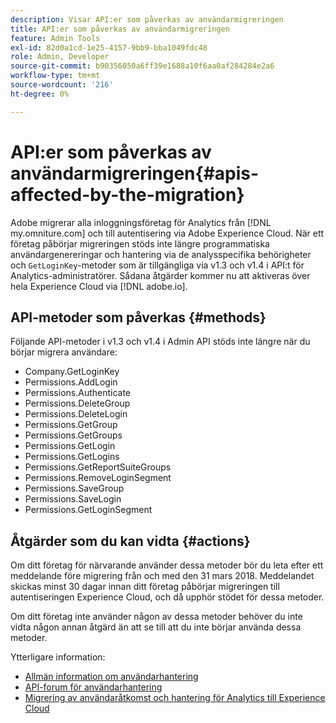 ```yaml
---
description: Visar API:er som påverkas av användarmigreringen
title: API:er som påverkas av användarmigreringen
feature: Admin Tools
exl-id: 82d0a1cd-1e25-4157-9bb9-bba1049fdc48
role: Admin, Developer
source-git-commit: b90356050a6ff39e1688a10f6aa0af284284e2a6
workflow-type: tm+mt
source-wordcount: '216'
ht-degree: 0%

---
```


# API:er som påverkas av användarmigreringen{#apis-affected-by-the-migration}

Adobe migrerar alla inloggningsföretag för Analytics från [!DNL my.omniture.com] och till autentisering via Adobe Experience Cloud. När ett företag påbörjar migreringen stöds inte längre programmatiska användargenereringar och hantering via de analysspecifika behörigheter och `GetLoginKey`-metoder som är tillgängliga via v1.3 och v1.4 i API:t för Analytics-administratörer. Sådana åtgärder kommer nu att aktiveras över hela Experience Cloud via [!DNL adobe.io].

## API-metoder som påverkas {#methods}

Följande API-metoder i v1.3 och v1.4 i Admin API stöds inte längre när du börjar migrera användare:

* Company.GetLoginKey
* Permissions.AddLogin
* Permissions.Authenticate
* Permissions.DeleteGroup
* Permissions.DeleteLogin
* Permissions.GetGroup
* Permissions.GetGroups
* Permissions.GetLogin
* Permissions.GetLogins
* Permissions.GetReportSuiteGroups
* Permissions.RemoveLoginSegment
* Permissions.SaveGroup
* Permissions.SaveLogin
* Permissions.GetLoginSegment

## Åtgärder som du kan vidta {#actions}

Om ditt företag för närvarande använder dessa metoder bör du leta efter ett meddelande före migrering från och med den 31 mars 2018. Meddelandet skickas minst 30 dagar innan ditt företag påbörjar migreringen till autentiseringen Experience Cloud, och då upphör stödet för dessa metoder.

Om ditt företag inte använder någon av dessa metoder behöver du inte vidta någon annan åtgärd än att se till att du inte börjar använda dessa metoder.

Ytterligare information:

* [Allmän information om användarhantering](https://helpx.adobe.com/se/enterprise/help/users.html)
* [API-forum för användarhantering](https://community.adobe.com/t5/enterprise-teams/bd-p/enterprise-and-teams)
* [Migrering av användaråtkomst och hantering för Analytics till Experience Cloud](https://experienceleague.adobe.com/docs/analytics/admin/user-product-management/user-management/migrate-users/c-migration-tool.html?lang=sv-SE)
